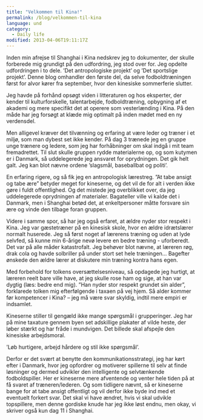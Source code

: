 ```yaml
---
title: "Velkommen til Kina!"
permalink: /blog/velkommen-til-kina
language: und
category:
  - Daily life
modified: 2013-04-06T19:11:17Z
---
```


Inden min afrejse til Shanghai i Kina nedskrev jeg to dokumenter, der skulle forberede mig grundigt på den udfordring, jeg stod over for. Jeg opdelte udfordringen i to dele. ’Det antropologiske projekt’ og ’Det sportslige projekt’. Denne blog omhandler den første del, da selve fodboldtræningen først for alvor kører fra september, hvor den kinesiske sommerferie slutter.



Jeg havde på forhånd opsøgt viden i litteraturen og hos eksperter, der kender til kulturforskelle, talentarbejde, fodboldtræning, opbygning af et akademi og mere specifikt det at operere som vesterlænding i Kina. På den måde har jeg forsøgt at klæde mig optimalt på inden mødet med en ny verdensdel.



Men alligevel kræver det tilvænning og erfaring at være leder og træner i et miljø, som man dybest set ikke kender. På dag 3 trænede jeg en gruppe unge trænere og ledere, som jeg har forhåbninger om skal indgå i mit team fremadrettet. Til slut skulle gruppen rydde materialerne op, og som kutymen er i Danmark, så uddelegerede jeg ansvaret for oprydningen. Det gik helt galt. Jeg kan blot nævne ordene ’slagsmål, baseballbat og politi’.



En erfaring rigere, og så fik jeg en antropologisk lærestreg. ”At tabe ansigt og tabe ære” betyder meget for kineserne, og det vil de for alt i verden ikke gøre i fuldt offentlighed. Og det mistede jeg overblikket over, da jeg uddelegerede oprydningen af materialer. Bagateller ville vi kalde det i Danmark, men i Shanghai betød det, at enkeltpersoner måtte forsvare sin ære og vinde den tilbage foran gruppen.



Videre i samme spor, så har jeg også erfaret, at ældre nyder stor respekt i Kina. Jeg var gæstetræner på en kinesisk skole, hvor en ældre idrætslærer normalt huserede. Jeg så først noget af lærerens træning og uden at lyde selvfed, så kunne min 6-årige nevø levere en bedre træning - uforberedt. Det var på alle måder katastrofalt. Jeg behøver blot nævne, at læreren røg, drak cola og havde solbriller på under stort set hele træningen… Bagefter ønskede den ældre lærer at diskutere min træning kontra hans egen. 



Med forbehold for tolkens oversættelsesniveau, så opdagede jeg hurtigt, at læreren reelt bare ville have, at jeg skulle rose ham og sige, at han var dygtig (læs: bedre end mig). ”Han nyder stor respekt grundet sin alder”, forklarede tolken mig efterfølgende i taxaen på vej hjem. Så alder kommer før kompetencer i Kina? – jeg må være svar skyldig, indtil mere empiri er indsamlet.

Kineserne stiller til gengæld ikke mange spørgsmål i grupperinger. Jeg har på mine taxature gennem byen set adskillige plakater af vilde heste, der løber stærkt og har fråde i mundvigen. Det billede skal afspejle den kinesiske arbejdsmoral.



’Løb hurtigere, arbejd hårdere og stil ikke spørgsmål’.



Derfor er det svært at benytte den kommunikationsstrategi, jeg har kørt efter i Danmark, hvor jeg opfordrer og motiverer spillerne til selv at finde løsninger og dermed udvikler den intelligente og selvtænkende fodboldspiller. Her er kineserne mere afventende og venter hele tiden på at få svaret af træneren/lederen. Og som tidligere nævnt, så er kineserne bange for at tabe ansigt offentligt og vil derfor ikke byde ind med et eventuelt forkert svar. Det skal vi have ændret, hvis vi skal udvikle topspillere, men denne gordiske knude har jeg ikke løst endnu, men okay, vi skriver også kun dag 11 i Shanghai.

